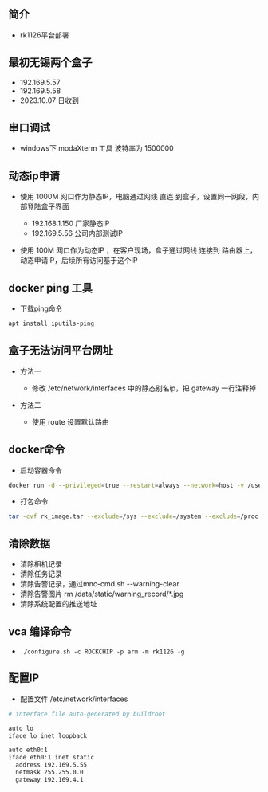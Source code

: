 ## 简介

+ rk1126平台部署

## 最初无锡两个盒子

+ 192.169.5.57
+ 192.169.5.58 
+ 2023.10.07 日收到

## 串口调试

+ windows下 modaXterm 工具 波特率为 1500000

## 动态ip申请

+ 使用 1000M 网口作为静态IP，电脑通过网线 直连 到盒子，设置同一网段，内部登陆盒子界面
  + 192.168.1.150  厂家静态IP 
  + 192.169.5.56   公司内部测试IP 

+ 使用 100M 网口作为动态IP ，在客户现场，盒子通过网线 连接到 路由器上，动态申请IP，后续所有访问基于这个IP 

## docker ping 工具

+ 下载ping命令
```bash 
apt install iputils-ping
```

## 盒子无法访问平台网址

+ 方法一
  + 修改 /etc/network/interfaces 中的静态别名ip，把 gateway 一行注释掉 

+ 方法二
  + 使用 route 设置默认路由

## docker命令

+ 启动容器命令
```bash 
docker run -d --privileged=true --restart=always --network=host -v /userdata/:/userdata/ -v /dev/galcore:/dev/galcore -v /usr/:/rk_usr/ --device=/dev/galcore  -p 8000:8000 -p 8001:8001 -p 10022:10022 -p 10008:10008 -p 10009:10009 -p 10010:10010 -p 10011:10011 -p 10012:10012 -p 10013:10013 -p 17008:17008 -p 17009:17009 rk1126:20230915 /bin/bash /data/static/bash/auto-run.sh
```

+ 打包命令
```bash
tar -cvf rk_image.tar --exclude=/sys --exclude=/system --exclude=/proc --exclude=rk_image.tar --exclude=/userdata --exclude=/dev/media0 --exclude=/dev/galcore --exclude=/rk_usr --exclude=/tmp/* --exclude=/root  /
```

## 清除数据

+ 清除相机记录
+ 清除任务记录
+ 清除告警记录，通过mnc-cmd.sh --warning-clear
+ 清除告警图片 rm /data/static/warning_record/*.jpg
+ 清除系统配置的推送地址

## vca 编译命令

+ `./configure.sh -c ROCKCHIP -p arm -m rk1126 -g`

## 配置IP

+ 配置文件 /etc/network/interfaces
```bash
# interface file auto-generated by buildroot

auto lo
iface lo inet loopback

auto eth0:1
iface eth0:1 inet static
  address 192.169.5.55
  netmask 255.255.0.0
  gateway 192.169.4.1
```